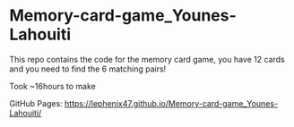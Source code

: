 # Memory-card-game_Younes-Lahouiti

This repo contains the code for the memory card game, you have 12 cards and you need to find the 6 matching pairs!

Took ~16hours to make

GitHub Pages: https://lephenix47.github.io/Memory-card-game_Younes-Lahouiti/
